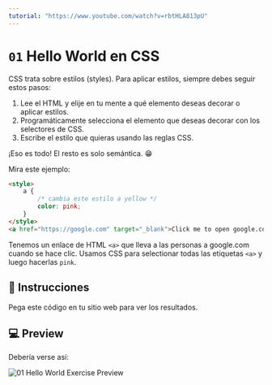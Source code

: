 ```yaml
---
tutorial: "https://www.youtube.com/watch?v=rbtHLA813pU"
---
```


# `01` Hello World en CSS

CSS trata sobre estilos (styles). Para aplicar estilos, siempre debes seguir estos pasos:

1. Lee el HTML y elije en tu mente a qué elemento deseas decorar o aplicar estilos.
1. Programáticamente selecciona el elemento que deseas decorar con los selectores de CSS.
2. Escribe el estilo que quieras usando las reglas CSS.

¡Eso es todo! El resto es solo semántica. 😁

Mira este ejemplo:

```HTML
<style>
    a {
        /* cambia este estilo a yellow */
        color: pink;
    }
</style>
<a href="https://google.com" target="_blank">Click me to open google.com</a>
```

Tenemos un enlace de HTML `<a>` que lleva a las personas a google.com cuando se hace clic.
Usamos CSS para selectionar todas las etiquetas `<a>` y luego hacerlas `pink`.

## 📝 Instrucciones

Pega este código en tu sitio web para ver los resultados.

## 💻 Preview

Debería verse así:

![01 Hello World Exercise Preview](https://ucarecdn.com/7e9496c0-549a-4767-b771-13b9bfc5d9c2/)